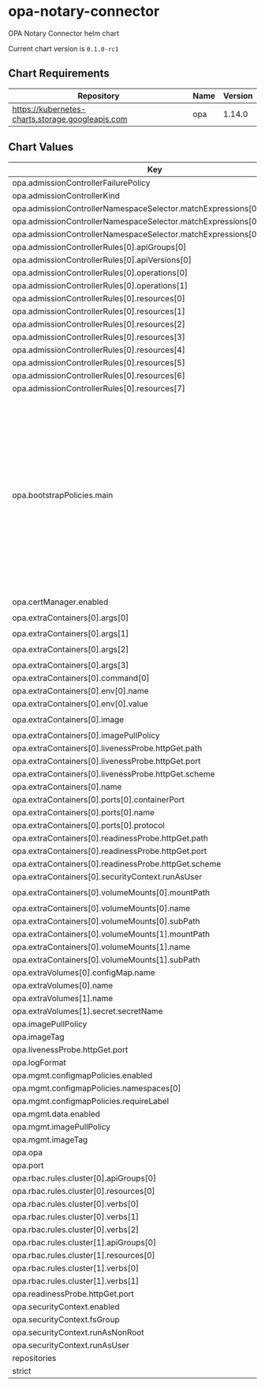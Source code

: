 opa-notary-connector
====================
OPA Notary Connector helm chart

Current chart version is `0.1.0-rc1`



## Chart Requirements

| Repository | Name | Version |
|------------|------|---------|
| https://kubernetes-charts.storage.googleapis.com | opa | 1.14.0 |

## Chart Values

| Key | Type | Default | Description |
|-----|------|---------|-------------|
| opa.admissionControllerFailurePolicy | string | `"Fail"` |  |
| opa.admissionControllerKind | string | `"MutatingWebhookConfiguration"` |  |
| opa.admissionControllerNamespaceSelector.matchExpressions[0].key | string | `"sighup.io/webhook"` |  |
| opa.admissionControllerNamespaceSelector.matchExpressions[0].operator | string | `"NotIn"` |  |
| opa.admissionControllerNamespaceSelector.matchExpressions[0].values[0] | string | `"ignore"` |  |
| opa.admissionControllerRules[0].apiGroups[0] | string | `"*"` |  |
| opa.admissionControllerRules[0].apiVersions[0] | string | `"*"` |  |
| opa.admissionControllerRules[0].operations[0] | string | `"CREATE"` |  |
| opa.admissionControllerRules[0].operations[1] | string | `"UPDATE"` |  |
| opa.admissionControllerRules[0].resources[0] | string | `"pods"` |  |
| opa.admissionControllerRules[0].resources[1] | string | `"deployments"` |  |
| opa.admissionControllerRules[0].resources[2] | string | `"replicationcontrollers"` |  |
| opa.admissionControllerRules[0].resources[3] | string | `"replicasets"` |  |
| opa.admissionControllerRules[0].resources[4] | string | `"daemonsets"` |  |
| opa.admissionControllerRules[0].resources[5] | string | `"statefulsets"` |  |
| opa.admissionControllerRules[0].resources[6] | string | `"jobs"` |  |
| opa.admissionControllerRules[0].resources[7] | string | `"cronjobs"` |  |
| opa.bootstrapPolicies.main | string | `"package system\n\nimport data.kubernetes.admission\n\nmain = {\n  \"apiVersion\": \"admission.k8s.io/v1beta1\",\n  \"kind\": \"AdmissionReview\",\n  \"response\": response,\n}\n\ndefault response = {\"allowed\": false, \"status\": {\"reason\": \"Strict mode enabled\"}}\n\nresponse = {\n  \"allowed\": false,\n  \"status\": {\"reason\": reason},\n} {\n  count(admission.deny) > 0\n  reason := concat(\"\\n\", admission.deny)\n}\n\nresponse = {\n  \"allowed\": true,\n  \"patchType\": \"JSONPatch\",\n  \"patch\": patch_bytes,\n} {\n  count(admission.deny) == 0\n  patch := {xw | xw := admission.patches[_][_]}\n  patch_json := json.marshal(patch)\n  patch_bytes := base64.encode(patch_json)\n  patch_bytes != \"W10=\"\n}\n\nresponse = {\n  \"allowed\": false,\n  \"status\": {\"reason\": patch_reason},\n} {\n  count(admission.deny) == 0\n  patch = {xw | xw := admission.patches[_][_]}\n  patch_json := json.marshal(patch)\n  patch_bytes := base64.encode(patch_json)\n  patch_bytes == \"W10=\"\n  patch_reason := \"OPA Notary Connector didn't return a valid value. Look at its logs to debug it\"\n}"` |  |
| opa.certManager.enabled | bool | `true` |  |
| opa.extraContainers[0].args[0] | string | `"--config=/etc/opa-notary-connector/trust.yaml"` |  |
| opa.extraContainers[0].args[1] | string | `"--listen-address=:8080"` |  |
| opa.extraContainers[0].args[2] | string | `"--trust-root-dir=/etc/opa-notary-connector/.trust"` |  |
| opa.extraContainers[0].args[3] | string | `"--verbosity=info"` |  |
| opa.extraContainers[0].command[0] | string | `"/opa-notary-connector"` |  |
| opa.extraContainers[0].env[0].name | string | `"GIN_MODE"` |  |
| opa.extraContainers[0].env[0].value | string | `"release"` |  |
| opa.extraContainers[0].image | string | `"reg.sighup.io/sighupio/opa-notary-connector:v1.0.0"` |  |
| opa.extraContainers[0].imagePullPolicy | string | `"Always"` |  |
| opa.extraContainers[0].livenessProbe.httpGet.path | string | `"/healthz"` |  |
| opa.extraContainers[0].livenessProbe.httpGet.port | string | `"http"` |  |
| opa.extraContainers[0].livenessProbe.httpGet.scheme | string | `"HTTP"` |  |
| opa.extraContainers[0].name | string | `"opa-notary-connector"` |  |
| opa.extraContainers[0].ports[0].containerPort | int | `8080` |  |
| opa.extraContainers[0].ports[0].name | string | `"http"` |  |
| opa.extraContainers[0].ports[0].protocol | string | `"TCP"` |  |
| opa.extraContainers[0].readinessProbe.httpGet.path | string | `"/healthz"` |  |
| opa.extraContainers[0].readinessProbe.httpGet.port | string | `"http"` |  |
| opa.extraContainers[0].readinessProbe.httpGet.scheme | string | `"HTTP"` |  |
| opa.extraContainers[0].securityContext.runAsUser | int | `1001` |  |
| opa.extraContainers[0].volumeMounts[0].mountPath | string | `"/etc/opa-notary-connector/trust.yaml"` |  |
| opa.extraContainers[0].volumeMounts[0].name | string | `"opa-notary-connector-config"` |  |
| opa.extraContainers[0].volumeMounts[0].subPath | string | `"trust.yaml"` |  |
| opa.extraContainers[0].volumeMounts[1].mountPath | string | `"/etc/ssl/certs/ca.crt"` |  |
| opa.extraContainers[0].volumeMounts[1].name | string | `"notary-server-crt"` |  |
| opa.extraContainers[0].volumeMounts[1].subPath | string | `"ca.crt"` |  |
| opa.extraVolumes[0].configMap.name | string | `"opa-notary-connector-config"` |  |
| opa.extraVolumes[0].name | string | `"opa-notary-connector-config"` |  |
| opa.extraVolumes[1].name | string | `"notary-server-crt"` |  |
| opa.extraVolumes[1].secret.secretName | string | `"notary-server-crt"` |  |
| opa.imagePullPolicy | string | `"Always"` |  |
| opa.imageTag | string | `"0.21.1"` |  |
| opa.livenessProbe.httpGet.port | int | `8443` |  |
| opa.logFormat | string | `"json"` |  |
| opa.mgmt.configmapPolicies.enabled | bool | `true` |  |
| opa.mgmt.configmapPolicies.namespaces[0] | string | `"webhook"` |  |
| opa.mgmt.configmapPolicies.requireLabel | bool | `true` |  |
| opa.mgmt.data.enabled | bool | `true` |  |
| opa.mgmt.imagePullPolicy | string | `"Always"` |  |
| opa.mgmt.imageTag | string | `"0.11"` |  |
| opa.opa | bool | `false` |  |
| opa.port | int | `8443` |  |
| opa.rbac.rules.cluster[0].apiGroups[0] | string | `"*"` |  |
| opa.rbac.rules.cluster[0].resources[0] | string | `"*"` |  |
| opa.rbac.rules.cluster[0].verbs[0] | string | `"get"` |  |
| opa.rbac.rules.cluster[0].verbs[1] | string | `"list"` |  |
| opa.rbac.rules.cluster[0].verbs[2] | string | `"watch"` |  |
| opa.rbac.rules.cluster[1].apiGroups[0] | string | `""` |  |
| opa.rbac.rules.cluster[1].resources[0] | string | `"configmaps"` |  |
| opa.rbac.rules.cluster[1].verbs[0] | string | `"update"` |  |
| opa.rbac.rules.cluster[1].verbs[1] | string | `"patch"` |  |
| opa.readinessProbe.httpGet.port | int | `8443` |  |
| opa.securityContext.enabled | bool | `true` |  |
| opa.securityContext.fsGroup | int | `1001` |  |
| opa.securityContext.runAsNonRoot | bool | `true` |  |
| opa.securityContext.runAsUser | int | `1` |  |
| repositories | list | `[]` |  |
| strict | bool | `true` |  |
